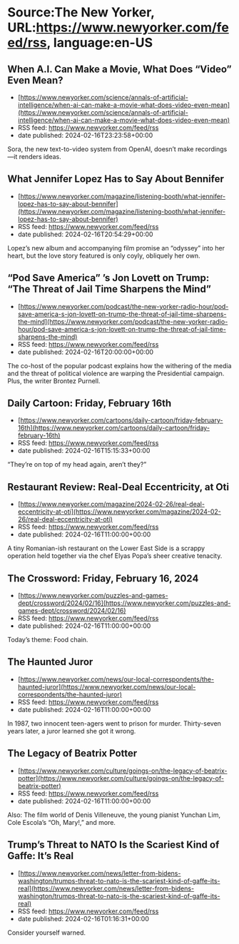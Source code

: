 # Source:The New Yorker, URL:https://www.newyorker.com/feed/rss, language:en-US

## When A.I. Can Make a Movie, What Does “Video” Even Mean?
 - [https://www.newyorker.com/science/annals-of-artificial-intelligence/when-ai-can-make-a-movie-what-does-video-even-mean](https://www.newyorker.com/science/annals-of-artificial-intelligence/when-ai-can-make-a-movie-what-does-video-even-mean)
 - RSS feed: https://www.newyorker.com/feed/rss
 - date published: 2024-02-16T23:23:58+00:00

Sora, the new text-to-video system from OpenAI, doesn’t make recordings—it renders ideas.

## What Jennifer Lopez Has to Say About Bennifer
 - [https://www.newyorker.com/magazine/listening-booth/what-jennifer-lopez-has-to-say-about-bennifer](https://www.newyorker.com/magazine/listening-booth/what-jennifer-lopez-has-to-say-about-bennifer)
 - RSS feed: https://www.newyorker.com/feed/rss
 - date published: 2024-02-16T20:54:29+00:00

Lopez’s new album and accompanying film promise an “odyssey” into her heart, but the love story featured is only coyly, obliquely her own.

## “Pod Save America” ’s Jon Lovett on Trump: “The Threat of Jail Time Sharpens the Mind”
 - [https://www.newyorker.com/podcast/the-new-yorker-radio-hour/pod-save-america-s-jon-lovett-on-trump-the-threat-of-jail-time-sharpens-the-mind](https://www.newyorker.com/podcast/the-new-yorker-radio-hour/pod-save-america-s-jon-lovett-on-trump-the-threat-of-jail-time-sharpens-the-mind)
 - RSS feed: https://www.newyorker.com/feed/rss
 - date published: 2024-02-16T20:00:00+00:00

The co-host of the popular podcast explains how the withering of the media and the threat of political violence are warping the Presidential campaign. Plus, the writer Brontez Purnell.

## Daily Cartoon: Friday, February 16th
 - [https://www.newyorker.com/cartoons/daily-cartoon/friday-february-16th](https://www.newyorker.com/cartoons/daily-cartoon/friday-february-16th)
 - RSS feed: https://www.newyorker.com/feed/rss
 - date published: 2024-02-16T15:15:33+00:00

“They’re on top of my head again, aren’t they?”

## Restaurant Review: Real-Deal Eccentricity, at Oti
 - [https://www.newyorker.com/magazine/2024-02-26/real-deal-eccentricity-at-oti](https://www.newyorker.com/magazine/2024-02-26/real-deal-eccentricity-at-oti)
 - RSS feed: https://www.newyorker.com/feed/rss
 - date published: 2024-02-16T11:00:00+00:00

A tiny Romanian-ish restaurant on the Lower East Side is a scrappy operation held together via the chef Elyas Popa’s sheer creative tenacity.

## The Crossword: Friday, February 16, 2024
 - [https://www.newyorker.com/puzzles-and-games-dept/crossword/2024/02/16](https://www.newyorker.com/puzzles-and-games-dept/crossword/2024/02/16)
 - RSS feed: https://www.newyorker.com/feed/rss
 - date published: 2024-02-16T11:00:00+00:00

Today’s theme: Food chain.

## The Haunted Juror
 - [https://www.newyorker.com/news/our-local-correspondents/the-haunted-juror](https://www.newyorker.com/news/our-local-correspondents/the-haunted-juror)
 - RSS feed: https://www.newyorker.com/feed/rss
 - date published: 2024-02-16T11:00:00+00:00

In 1987, two innocent teen-agers went to prison for murder. Thirty-seven years later, a juror learned she got it wrong.

## The Legacy of Beatrix Potter
 - [https://www.newyorker.com/culture/goings-on/the-legacy-of-beatrix-potter](https://www.newyorker.com/culture/goings-on/the-legacy-of-beatrix-potter)
 - RSS feed: https://www.newyorker.com/feed/rss
 - date published: 2024-02-16T11:00:00+00:00

Also: The film world of Denis Villeneuve, the young pianist Yunchan Lim, Cole Escola’s “Oh, Mary!,” and more.

## Trump’s Threat to NATO Is the Scariest Kind of Gaffe: It’s Real
 - [https://www.newyorker.com/news/letter-from-bidens-washington/trumps-threat-to-nato-is-the-scariest-kind-of-gaffe-its-real](https://www.newyorker.com/news/letter-from-bidens-washington/trumps-threat-to-nato-is-the-scariest-kind-of-gaffe-its-real)
 - RSS feed: https://www.newyorker.com/feed/rss
 - date published: 2024-02-16T01:16:31+00:00

Consider yourself warned.

